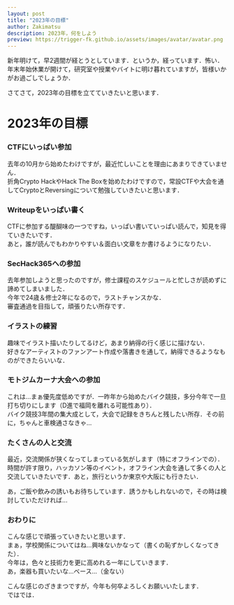 ```yaml
---
layout: post
title: "2023年の目標"
author: Zakimatsu
description: 2023年，何をしよう
preview: https://trigger-fk.github.io/assets/images/avatar/avatar.png
---
```


新年明けて，早2週間が経とうとしています．というか，経っています．怖い．  
年末年始休業が開けて，研究室や授業やバイトに明け暮れていますが，皆様いかがお過ごしでしょうか．  

さてさて，2023年の目標を立てていきたいと思います．


# 2023年の目標
### CTFにいっぱい参加
去年の10月から始めたわけですが，最近忙しいことを理由にあまりできていません．  
折角Crypto HackやHack The Boxを始めたわけですので，常設CTFや大会を通してCryptoとReversingについて勉強していきたいと思います．  

### Writeupをいっぱい書く
CTFに参加する醍醐味の一つですね，いっぱい書いていっぱい読んで，知見を得ていきたいです．  
あと，誰が読んでもわかりやすい＆面白い文章をか書けるようになりたい．

### SecHack365への参加
去年参加しようと思ったのですが，修士課程のスケジュールと忙しさが読めずに諦めてしまいました．  
今年で24歳＆修士2年になるので，ラストチャンスかな．  
審査通過を目指して，頑張りたい所存です．  

### イラストの練習
趣味でイラスト描いたりしてるけど，あまり納得の行く感じに描けない．  
好きなアーティストのファンアート作成や落書きを通して，納得できるようなものができたらいいな．  

### モトジムカーナ大会への参加
これは...まぁ優先度低めですが．一昨年から始めたバイク競技，多分今年で一旦打ち切りにします（D進で福岡を離れる可能性あり）．  
バイク競技3年間の集大成として，大会で記録をきちんと残したい所存．その前に，ちゃんと車検通さなきゃ...

### たくさんの人と交流
最近，交流関係が狭くなってしまっている気がします（特にオフラインでの）．  
時間が許す限り，ハッカソン等のイベント，オフライン大会を通して多くの人と交流していきたいです．あと，旅行というか東京や大阪にも行きたい．  

あ，ご飯や飲みの誘いもお待ちしています．誘うかもしれないので，その時は検討していただければ...

### おわりに
こんな感じで頑張っていきたいと思います．  
まぁ，学校関係についてはね...興味ないかなって（書くの恥ずかしくなってきた）．  
今年は，色々と技術力を更に高めれる一年にしていきます．  
あ，楽器も買いたいな...ベース...（金ない）  

こんな感じのざきまつですが，今年も何卒よろしくお願いいたします．  
ではでは．